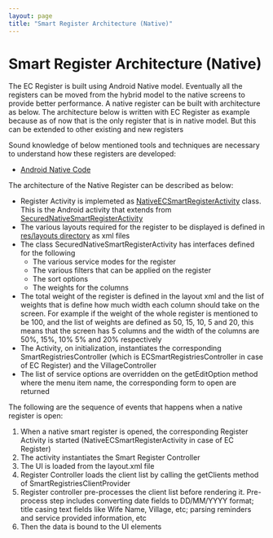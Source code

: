 ```yaml
---
layout: page
title: "Smart Register Architecture (Native)"
---
```


# Smart Register Architecture (Native)

The EC Register is built using Android Native model. Eventually all the registers can be moved from the hybrid model to the native screens to provide better performance. A native register can be built with architecture as below. The architecture below is written with EC Register as example because as of now that is the only register that is in native model. But this can be extended to other existing and new registers

Sound knowledge of below mentioned tools and techniques are necessary to understand how these registers are developed:

* [Android Native Code](http://developer.android.com)

The architecture of the Native Register can be described as below:

* Register Activity is implemeted as [NativeECSmartRegisterActivity](https://github.com/SEL-Columbia/dristhi-app/blob/master/dristhi-app/src/main/java/org/ei/drishti/view/activity/NativeECSmartRegisterActivity.java) class. This is the Android activity that extends from [SecuredNativeSmartRegisterActivity](https://github.com/SEL-Columbia/dristhi-app/blob/master/dristhi-app/src/main/java/org/ei/drishti/view/activity/SecuredNativeSmartRegisterActivity.java)
* The various layouts required for the register to be displayed is defined in [res/layouts directory](https://github.com/SEL-Columbia/dristhi-app/blob/master/dristhi-app/res/layout/smart_register_client_gplsa_layout.xml) as xml files
* The class SecuredNativeSmartRegisterActivity has interfaces defined for the following
	* The various service modes for the register
	* The various filters that can be applied on the register
	* The sort options
	* The weights for the columns
* The total weight of the register is defined in the layout xml and the list of weights that is define how much width each column should take on the screen. For example if the weight of the whole register is mentioned to be 100, and the list of weights are defined as 50, 15, 10, 5 and 20, this means that the screen has 5 columns and the width of the columns are 50%, 15%, 10% 5% and 20% respectively
* The Activity, on initialization, instantiates the corresponding SmartRegistriesController (which is ECSmartRegistriesController in case of EC Register) and the VillageController
* The list of service options are overridden on the getEditOption method where the menu item name, the corresponding form to open are returned

The following are the sequence of events that happens when a native register is open:

1. When a native smart register is opened, the corresponding Register Activity is started (NativeECSmartRegisterActivity in case of EC Register)
2. The activity instantiates the Smart Register Controller
3. The UI is loaded from the layout.xml file
4. Register Controller loads the client list by calling the getClients method of SmartRegistriesClientProvider
5. Register controller pre-processes the client list before rendering it. Pre-process step includes converting date fields to DD/MM/YYYY format; title casing text fields like Wife Name, Village, etc; parsing reminders and service provided information, etc
6. Then the data is bound to the UI elements 

